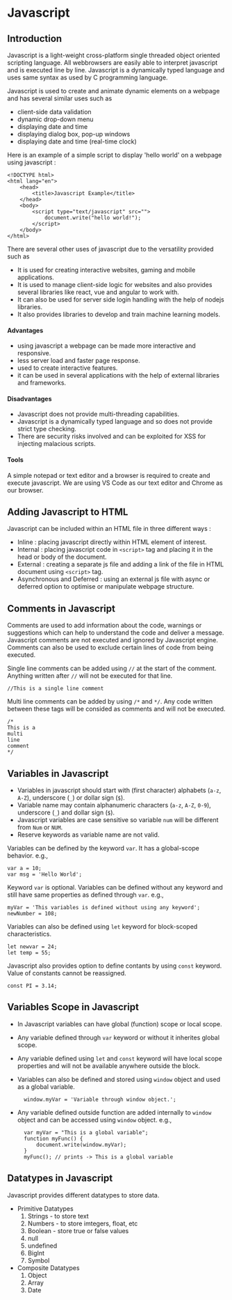 # Javascript

## Introduction

Javascript is a light-weight cross-platform single threaded object oriented scripting language. All webbrowsers are easily able to interpret javascript and is executed line by line. Javascript is a dynamically typed language and uses same syntax as used by C programming language.

Javascript is used to create and animate dynamic elements on a webpage and has several similar uses such as

- client-side data validation
- dynamic drop-down menu
- displaying date and time
- displaying dialog box, pop-up windows
- displaying date and time (real-time clock)

Here is an example of a simple script to display 'hello world' on a webpage using javascript :

    <!DOCTYPE html>
    <html lang="en">
        <head>
            <title>Javascript Example</title>
        </head>
        <body>
            <script type="text/javascript" src="">
                document.write("hello world!");
            </script>
        </body>
    </html>

There are several other uses of javascript due to the versatility provided such as

- It is used for creating interactive websites, gaming and mobile applications.
- It is used to manage client-side logic for websites and also provides several libraries like react, vue and angular to work with.
- It can also be used for server side login handling with the help of nodejs libraries.
- It also provides libraries to develop and train machine learning models.

#### Advantages

- using javascript a webpage can be made more interactive and responsive.
- less server load and faster page response.
- used to create interactive features.
- it can be used in several applications with the help of external libraries and frameworks.

#### Disadvantages

- Javascript does not provide multi-threading capabilities.
- Javascript is a dynamically typed language and so does not provide strict type checking.
- There are security risks involved and can be exploited for XSS for injecting malacious scripts.

#### Tools

A simple notepad or text editor and a browser is required to create and execute javascript. We are using VS Code as our text editor and Chrome as our browser.

## Adding Javascript to HTML

Javascript can be included within an HTML file in three different ways :

- Inline : placing javascript directly within HTML element of interest.
- Internal : placing javascript code in `<script>` tag and placing it in the head or body of the document.
- External : creating a separate js file and adding a link of the file in HTML document using `<script>` tag.
- Asynchronous and Deferred : using an external js file with async or deferred option to optimise or manipulate webpage structure.

## Comments in Javascript

Comments are used to add information about the code, warnings or suggestions which can help to understand the code and deliver a message.  
Javascript comments are not executed and ignored by Javascript engine.  
Comments can also be used to exclude certain lines of code from being executed.

Single line comments can be added using `//` at the start of the comment. Anything written after `//` will not be executed for that line.

    //This is a single line comment

Multi line comments can be added by using `/*` and `*/`. Any code written between these tags will be consided as comments and will not be executed.

    /*
    This is a
    multi
    line
    comment
    */

## Variables in Javascript

- Variables in javascript should start with (first character) alphabets (`a-z`, `A-Z`), underscore (`_`) or dollar sign (`$`).
- Variable name may contain alphanumeric characters (`a-z`, `A-Z`, `0-9`), underscore (`_`) and dollar sign (`$`).
- Javascript variables are case sensitive so variable `num` will be different from `Num` or `NUM`.
- Reserve keywords as variable name are not valid. 

Variables can be defined by the keyword `var`. It has a global-scope behavior. e.g.,  

    var a = 10;
    var msg = 'Hello World';

Keyword `var` is optional. Variables can be defined without any keyword and still have same properties as defined through `var`. e.g.,  

    myVar = 'This variables is defined without using any keyword';
    newNumber = 108;

Variables can also be defined using `let` keyword for block-scoped characteristics.  

    let newvar = 24;
    let temp = 55;

Javascript also provides option to define contants by using `const` keyword. Value of constants cannot be reassigned.  

    const PI = 3.14;

## Variables Scope in Javascript

- In Javascript variables can have global (function) scope or local scope.  
- Any variable defined through `var` keyword or without it inherites global scope. 
- Any variable defined using `let` and `const` keyword will have local scope properties and will not be available anywhere outside the block.
- Variables can also be defined and stored using `window` object and used as a global variable.  

        window.myVar = 'Variable through window object.';

- Any variable defined outside function are added internally to `window` object and can be accessed using `window` object. e.g.,  

        var myVar = "This is a global variable";
        function myFunc() {
            document.write(window.myVar); 
        }
        myFunc(); // prints -> This is a global variable

## Datatypes in Javascript

Javascript provides different datatypes to store data.

- Primitive Datatypes  
    1. Strings - to store text 
    2. Numbers - to store imtegers, float, etc
    3. Boolean - store true or false values
    4. null
    5. undefined
    6. BigInt
    7. Symbol  
- Composite Datatypes
    1. Object
    2. Array
    3. Date